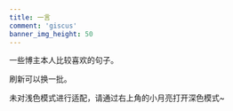 ```yaml
---
title: 一言
comment: 'giscus'
banner_img_height: 50
---
```


一些博主本人比较喜欢的句子。

刷新可以换一批。

未对浅色模式进行适配，请通过右上角的小月亮打开深色模式~

<style>
    @font-face {
      font-family: 'qkbys';
      src: url('/assets/qkbys.ttf')
    }
    .card {
        max-width: 400px;
        margin: 20px auto;
        padding: 20px;
        background: var(--bg-color, rgba(255, 255, 255, 0.3)); /* 背景颜色，略微透明 */
        backdrop-filter: blur(10px); /* 毛玻璃效果 */
        -webkit-backdrop-filter: blur(10px); /* Safari 支持 */
        border-radius: 10px;
        box-shadow: 0 4px 6px rgba(0, 0, 0, 0.1);
        text-align: center;
        font-size: 18px;
        color: #333;
    }
   
    .card .quote {
        font-family: qkbys;
        font-size: 19px;
        /* font-weight: bold; */
        margin-bottom: 14px;
        margin-left: 6px;
        margin-top: 4px;
        color: #c4c6c9;
        text-align: left
    }
    .card .author-work {
        font-size: 16px;
        color: #7f8c8d;
        margin-bottom: 10px;
        display: flex;
        justify-content: right;
        /* text-align: right */
        gap: 10px;
        color: #bdc3c7;
    }
    .card .work {
          font-style: italic; 
          color: #bdc3c7;
    }
    .card .date {
        font-size: 16px;
        color: #95a5a6;
        text-align: right
    }
    .card .highlight {
        color: #e74c3c;
    }
    .card::before {
        content: "";
        position: absolute;
        left: 0;
        top: 0;
        width: 5px; /* 条的宽度 */
        height: 100%;
        background-color: var(--left-bar-color, #000);
        border-radius: 10px
    }
    #cardsContainer {
        display: flex;
        flex-wrap: wrap; /* 允许换行 */
        justify-c20pxontent: center; /* 水平居中 */
        gap: 14px; /* 卡片之间的间距 */
    }

    .card {
        flex: 0 1 calc(50% - 20px); /* 设置卡片的宽度为容器宽度的 50% 减去间距 */
        box-sizing: border-box; /* 包括内边距和边框的宽度计算在内 */
        /* border: 1px solid #ccc; */
        padding: 10px;
        box-shadow: 0 2px 5px rgba(0, 0, 0, 0.1);
    }


  </style>


<div id="cardsContainer">
    <!-- Cards will be inserted here dynamically -->
</div>




<script>
function getRandomColor() {
    const letters = '0123456789ABCDEF';
    let color = '#';
    for (let i = 0; i < 6; i++) {
        color += letters[Math.floor(Math.random() * 16)];
    }
    return color;
}

function hexToRgb(hex) {
    // 将十六进制颜色转换为 RGB
    const r = parseInt(hex.slice(1, 3), 16);
    const g = parseInt(hex.slice(3, 5), 16);
    const b = parseInt(hex.slice(5, 7), 16);
    return { r, g, b };
}

function rgbaColor(r, g, b, alpha) {
    // 返回带透明度的 rgba 颜色
    return `rgba(${r}, ${g}, ${b}, ${alpha})`;
}

async function fetchPoemData(count = 5) {
    try {
        const response = await fetch(`https://yiyan.vercel.app/api/yiyan?count=${count}`, { mode: 'cors' });
        if (!response.ok) throw new Error('Network response was not ok');
        
        const dataArray = await response.json();

        const cardsContainer = document.getElementById('cardsContainer');
        cardsContainer.innerHTML = '';  // 清空内容

        dataArray.forEach(data => {
            const card = document.createElement('div');
            card.className = 'card';
            const randomColor = getRandomColor();
            const rgbColor = hexToRgb(randomColor);
            const transparentColor = rgbaColor(rgbColor.r, rgbColor.g, rgbColor.b, 0.1);

            card.innerHTML = `
                <div class="quote">${data.content}</div>
                <div class="author-work">
                    <div class="author">${data.author}</div>
                    <div class="work">${data.works}</div>
                </div>
                <div class="date">Upload date: ${data.date}</div>
            `;
            card.style.setProperty('--left-bar-color', randomColor);
            card.style.setProperty('--bg-color', transparentColor);
            // card.querySelector('::before').style.backgroundColor = randomColor;

            cardsContainer.appendChild(card);
        });
    } catch (error) {
        console.error('Error fetching the poem data:', error);
    }
}

// 页面加载时调用API并填充内容
window.onload = () => fetchPoemData(10);  // 例如，调用5个条目

</script>